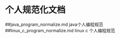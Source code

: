 # 个人规范化文档
##java_program_normalize.md
    java个人编程规范
##linux_c_program_normalize.md
    linux c 个人编程规范
